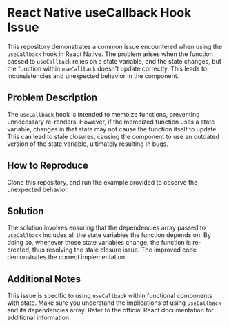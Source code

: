 # React Native useCallback Hook Issue

This repository demonstrates a common issue encountered when using the `useCallback` hook in React Native. The problem arises when the function passed to `useCallback` relies on a state variable, and the state changes, but the function within `useCallback` doesn't update correctly. This leads to inconsistencies and unexpected behavior in the component.

## Problem Description
The `useCallback` hook is intended to memoize functions, preventing unnecessary re-renders. However, if the memoized function uses a state variable, changes in that state may not cause the function itself to update. This can lead to stale closures, causing the component to use an outdated version of the state variable, ultimately resulting in bugs.

## How to Reproduce
Clone this repository, and run the example provided to observe the unexpected behavior.

## Solution
The solution involves ensuring that the dependencies array passed to `useCallback` includes all the state variables the function depends on. By doing so, whenever those state variables change, the function is re-created, thus resolving the stale closure issue. The improved code demonstrates the correct implementation.

## Additional Notes
This issue is specific to using `useCallback` within functional components with state.  Make sure you understand the implications of using `useCallback` and its dependencies array. Refer to the official React documentation for additional information.